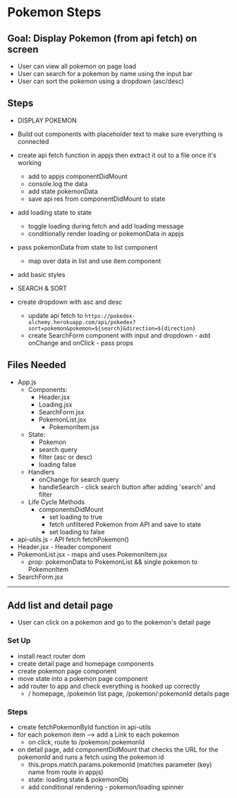 # Pokemon Steps 

## Goal: Display Pokemon (from api fetch) on screen
- User can view all pokemon on page load
- User can search for a pokemon by name using the input bar
- User can sort the pokemon using a dropdown (asc/desc)

## Steps
- DISPLAY POKEMON 
- Build out components with placeholder text to make sure everything is connected
- create api fetch function in appjs then extract it out to a file once it's working
  - add to appjs componentDidMount
  - console.log the data
  - add state pokemonData
  - save api res from componentDidMount to state
- add loading state to state 
  - toggle loading during fetch and add loading message
  - conditionally render loading or pokemonData in appjs 
- pass pokemonData from state to list component
  - map over data in list and use item component
- add basic styles

- SEARCH & SORT
- create dropdown with asc and desc
  - update api fetch to `https://pokedex-alchemy.herokuapp.com/api/pokedex?sort=pokemon&pokemon=${search}&direction=${direction}` 
  - create SearchForm component with input and dropdown - add onChange and onClick - pass props


## Files Needed
- App.js
  - Components:
    - Header.jsx
    - Loading.jsx
    - SearchForm.jsx
    - PokemonList.jsx
      - PokemonItem.jsx
  - State:
    - Pokemon
    - search query
    - filter (asc or desc)
    - loading false
  - Handlers
    - onChange for search query
    - handleSearch - click search button after adding 'search' and filter
  - Life Cycle Methods
    - componentsDidMount
      - set loading to true 
      - fetch unfiltered Pokemon from API and save to state
      - set loading to false
- api-utils.js - API fetch fetchPokemon()
- Header.jsx - Header component
- PokemonList.jsx - maps and uses PokemonItem.jsx
  - prop: pokemonData to PokemonList && single pokemon to PokemonItem
- SearchForm.jsx 

---
## Add list and detail page
- User can click on a pokemon and go to the pokemon's detail page
### Set Up
- install react router dom 
- create detail page and homepage components
- create pokemon page component
- move state into a pokemon page component
- add router to app and check everything is hooked up correctly
  - / homepage, /pokemon list page, /pokemon/:pokemonId details page

### Steps
- create fetchPokemonById function in api-utils
- for each pokemon item --> add a Link to each pokemon 
  - on click, route to /pokemon/:pokemonId
- on detail page, add componentDidMount that checks the URL for the pokemonId and runs a fetch using the pokemon id
  - this.props.match.params.pokemonId (matches parameter (key) name from route in appjs)
  - state: loading state & pokemonObj
  - add conditional rendering - pokemon/loading spinner
